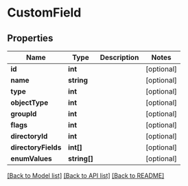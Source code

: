 # CustomField

## Properties
Name | Type | Description | Notes
------------ | ------------- | ------------- | -------------
**id** | **int** |  | [optional] 
**name** | **string** |  | [optional] 
**type** | **int** |  | [optional] 
**objectType** | **int** |  | [optional] 
**groupId** | **int** |  | [optional] 
**flags** | **int** |  | [optional] 
**directoryId** | **int** |  | [optional] 
**directoryFields** | **int[]** |  | [optional] 
**enumValues** | **string[]** |  | [optional] 

[[Back to Model list]](../../README.md#documentation-for-models) [[Back to API list]](../../README.md#documentation-for-api-endpoints) [[Back to README]](../../README.md)

